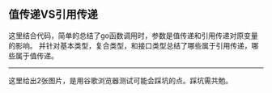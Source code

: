 值传递VS引用传递
---------------

这里结合代码，简单的总结了go函数调用时，参数是值传递和引用传递对原变量的影响。
并针对基本类型，复合类型，和接口类型总结了哪些属于引用传递，哪些属于值传递。

---------------

这里给出2张图片，是用谷歌浏览器测试可能会踩坑的点。踩坑需共勉。